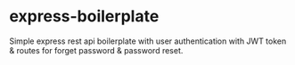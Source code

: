 # express-boilerplate
Simple express rest api boilerplate with user authentication with JWT token &amp; routes for forget password &amp; password reset.

